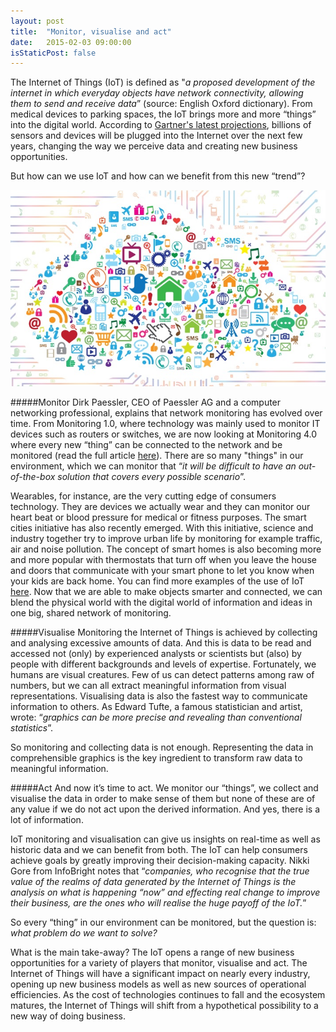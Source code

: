 ```yaml
---
layout: post
title:  "Monitor, visualise and act"
date:   2015-02-03 09:00:00
isStaticPost: false
---
```

The Internet of Things (IoT) is defined as "*a proposed development of the internet in which everyday objects have network connectivity, allowing them to send and receive data*” (source: English Oxford dictionary). From medical devices to parking spaces, the IoT brings more and more “things” into the digital world. According to [Gartner's latest projections](http://www.gartner.com/newsroom/id/2636073), billions of sensors and devices will be plugged into the Internet over the next few years, changing the way we perceive data and creating new business opportunities.

But how can we use IoT and how can we benefit from this new “trend”?

![Alt text](/img/posts/IoT.jpg)

#####Monitor
Dirk Paessler, CEO of Paessler AG and a computer networking professional, explains that network monitoring has evolved over time. From Monitoring 1.0, where technology was mainly used to monitor IT devices such as routers or switches, we are now looking at Monitoring 4.0 where every new “thing” can be connected to the network and be monitored (read the full article [here](http://www.paessler.com/blog/2014/05/22/other/monitoring-of-things-exploring-a-new-world-of-data)). There are so many "things" in our environment, which we can monitor that “*it will be difficult to have an out-of-the-box solution that covers every possible scenario*”. 

Wearables, for instance, are the very cutting edge of consumers technology. They are devices we actually wear and they can monitor our heart beat or blood pressure for medical or fitness purposes. The smart cities initiative has also recently emerged. With this initiative, science and industry together try to improve urban life by monitoring for example traffic, air and noise pollution. The concept of smart homes is also becoming more and more popular with thermostats that turn off when you leave the house and doors that communicate with your smart phone to let you know when your kids are back home. You can find more examples of the use of IoT [here](http://postscapes.com/internet-of-things-examples/). Now that we are able to make objects smarter and connected, we can blend the physical world with the digital world of information and ideas in one big, shared network of monitoring. 

#####Visualise
Monitoring the Internet of Things is achieved by collecting and analysing excessive amounts of data. And this is data to be read and accessed not (only) by experienced analysts or scientists but (also) by people with different backgrounds and levels of expertise. Fortunately, we humans are visual creatures. Few of us can detect patterns among raw of numbers, but we can all extract meaningful information from visual representations. Visualising data is also the fastest way to communicate information to others. As Edward Tufte, a famous statistician and artist, wrote: “*graphics can be more precise and revealing than conventional statistics*”.

So monitoring and collecting data is not enough. Representing the data in comprehensible graphics is the key ingredient to transform raw data to meaningful information.

#####Act
And now it’s time to act. We monitor our “things”, we collect and visualise the data in order to make sense of them but none of these are of any value if we do not act upon the derived information. And yes, there is a lot of information. 

IoT monitoring and visualisation can give us insights on real-time as well as historic data and we can benefit from both. The IoT can help consumers achieve goals by greatly improving their decision-making capacity. Nikki Gore from InfoBright notes that “*companies, who recognise that the true value of the realms of data generated by the Internet of Things is the analysis on what is happening “now” and effecting real change to improve their business, are the ones who will realise the huge payoff of the IoT.*”

So every “thing” in our environment can be monitored, but the question is: *what problem do we want to solve?*

What is the main take-away? The IoT opens a range of new business opportunities for a variety of players that monitor, visualise and act. The Internet of Things will have a significant impact on nearly every industry, opening up new business models as well as new sources of operational efficiencies. As the cost of technologies continues to fall and the ecosystem matures, the Internet of Things will shift from a hypothetical possibility to a new way of doing business. 